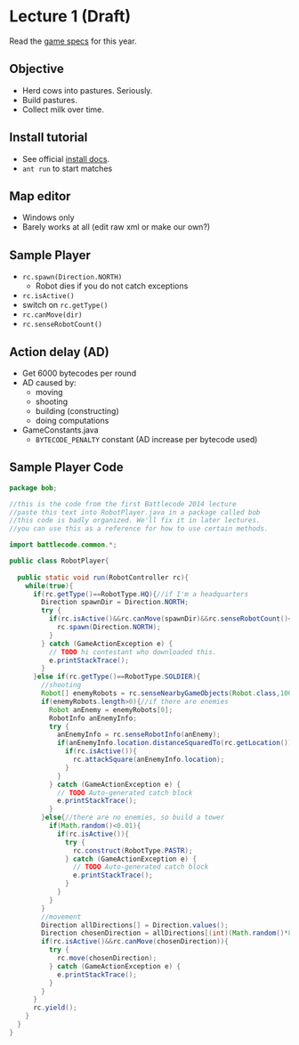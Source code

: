 Lecture 1 (Draft)
=================

Read the [game specs][] for this year.

Objective
---------
- Herd cows into pastures. Seriously.
- Build pastures.
- Collect milk over time.

Install tutorial
----------------
- See official [install docs][].
- `ant run` to start matches

Map editor
----------
- Windows only
- Barely works at all (edit raw xml or make our own?)

Sample Player
-------------
- `rc.spawn(Direction.NORTH)`
  - Robot dies if you do not catch exceptions
- `rc.isActive()`
- switch on `rc.getType()`
- `rc.canMove(dir)`
- `rc.senseRobotCount()`

Action delay (AD)
-----------------
- Get 6000 bytecodes per round
- AD caused by:
  - moving
  - shooting
  - building (constructing)
  - doing computations
- GameConstants.java
  - `BYTECODE_PENALTY` constant (AD increase per bytecode used)

Sample Player Code
-------------
```java
package bob;

//this is the code from the first Battlecode 2014 lecture
//paste this text into RobotPlayer.java in a package called bob
//this code is badly organized. We'll fix it in later lectures.
//you can use this as a reference for how to use certain methods.

import battlecode.common.*;

public class RobotPlayer{
  
  public static void run(RobotController rc){
    while(true){
      if(rc.getType()==RobotType.HQ){//if I'm a headquarters
        Direction spawnDir = Direction.NORTH;
        try {
          if(rc.isActive()&&rc.canMove(spawnDir)&&rc.senseRobotCount()<GameConstants.MAX_ROBOTS){
            rc.spawn(Direction.NORTH);
          }
        } catch (GameActionException e) {
          // TODO hi contestant who downloaded this.
          e.printStackTrace();
        }
      }else if(rc.getType()==RobotType.SOLDIER){
        //shooting
        Robot[] enemyRobots = rc.senseNearbyGameObjects(Robot.class,10000,rc.getTeam().opponent());
        if(enemyRobots.length>0){//if there are enemies
          Robot anEnemy = enemyRobots[0];
          RobotInfo anEnemyInfo;
          try {
            anEnemyInfo = rc.senseRobotInfo(anEnemy);
            if(anEnemyInfo.location.distanceSquaredTo(rc.getLocation())<rc.getType().attackRadiusMaxSquared){
              if(rc.isActive()){
                rc.attackSquare(anEnemyInfo.location);
              }
            }
          } catch (GameActionException e) {
            // TODO Auto-generated catch block
            e.printStackTrace();
          }
        }else{//there are no enemies, so build a tower
          if(Math.random()<0.01){
            if(rc.isActive()){
              try {
                rc.construct(RobotType.PASTR);
              } catch (GameActionException e) {
                // TODO Auto-generated catch block
                e.printStackTrace();
              }
            }
          }
        }
        //movement
        Direction allDirections[] = Direction.values();
        Direction chosenDirection = allDirections[(int)(Math.random()*8)];
        if(rc.isActive()&&rc.canMove(chosenDirection)){
          try {
            rc.move(chosenDirection);
          } catch (GameActionException e) {
            e.printStackTrace();
          }
        }
      }
      rc.yield();
    }
  }
}
```

[game specs]: https://github.com/battlecode/battlecode-server/blob/2014-1.0.0/specs.md
[install docs]: http://s3.amazonaws.com/battlecode-releases-2014/docs/software.html
